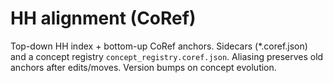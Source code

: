 # HH alignment (CoRef)

Top-down HH index + bottom-up CoRef anchors. Sidecars (*.coref.json) and a concept registry `concept_registry.coref.json`.
Aliasing preserves old anchors after edits/moves. Version bumps on concept evolution.
